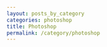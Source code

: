 ```yaml
---
layout: posts_by_category
categories: photoshop
title: Photoshop
permalink: /category/photoshop
---
```

